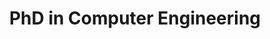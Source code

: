 ---
title: PhD in Computer Engineering
menu:
    main:
        parent: graduate
        identifier: phd-program
        weight: 1
---